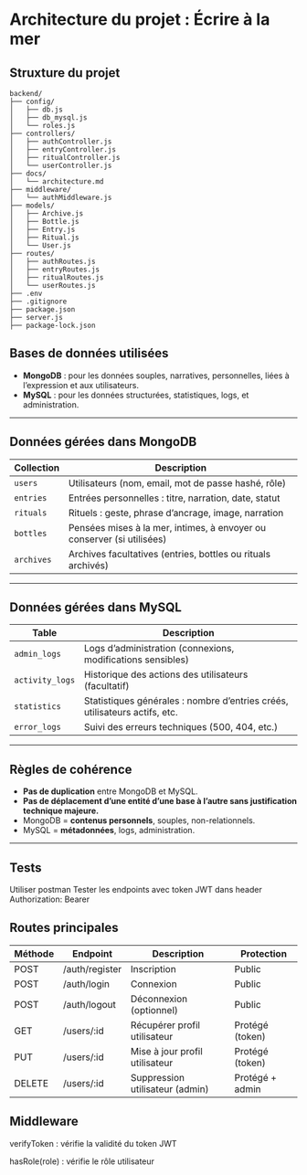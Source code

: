 # Architecture du projet : Écrire à la mer

## Struxture du projet

```
backend/
├── config/
│   ├── db.js
│   ├── db_mysql.js
│   └── roles.js
├── controllers/
│   ├── authController.js
│   ├── entryController.js
│   ├── ritualController.js
│   └── userController.js
├── docs/
│   └── architecture.md
├── middleware/
│   └── authMiddleware.js
├── models/
│   ├── Archive.js
│   ├── Bottle.js
│   ├── Entry.js
│   ├── Ritual.js
│   └── User.js
├── routes/
│   ├── authRoutes.js
│   ├── entryRoutes.js
│   ├── ritualRoutes.js
│   └── userRoutes.js
├── .env
├── .gitignore
├── package.json
├── server.js
├── package-lock.json

```

## Bases de données utilisées

- **MongoDB** : pour les données souples, narratives, personnelles, liées à l’expression et aux utilisateurs.  
- **MySQL** : pour les données structurées, statistiques, logs, et administration.

---

## Données gérées dans MongoDB

| Collection  | Description                                                                 |
|-------------|-----------------------------------------------------------------------------|
| `users`     | Utilisateurs (nom, email, mot de passe hashé, rôle)                         |
| `entries`   | Entrées personnelles : titre, narration, date, statut                       |
| `rituals`   | Rituels : geste, phrase d’ancrage, image, narration                         |
| `bottles`   | Pensées mises à la mer, intimes, à envoyer ou conserver (si utilisées)      |
| `archives`  | Archives facultatives (entries, bottles ou rituals archivés)                |

---

## Données gérées dans MySQL

| Table           | Description                                                                 |
|-----------------|-----------------------------------------------------------------------------|
| `admin_logs`    | Logs d’administration (connexions, modifications sensibles)                 |
| `activity_logs` | Historique des actions des utilisateurs (facultatif)                        |
| `statistics`    | Statistiques générales : nombre d’entries créés, utilisateurs actifs, etc.  |
| `error_logs`    | Suivi des erreurs techniques (500, 404, etc.)                               |

---

## Règles de cohérence

- **Pas de duplication** entre MongoDB et MySQL.  
- **Pas de déplacement d’une entité d’une base à l’autre sans justification technique majeure.**  
- MongoDB = **contenus personnels**, souples, non-relationnels.  
- MySQL = **métadonnées**, logs, administration.

---

## Tests

Utiliser postman
Tester les endpoints avec token JWT dans header Authorization: Bearer <token>

## Routes principales

| Méthode | Endpoint         | Description                      | Protection           |
|---------|------------------|----------------------------------|----------------------|
| POST    | /auth/register   | Inscription                      | Public               |
| POST    | /auth/login      | Connexion                        | Public               |
| POST    | /auth/logout     | Déconnexion (optionnel)          | Public               |
| GET     | /users/:id       | Récupérer profil utilisateur     | Protégé (token)      |
| PUT     | /users/:id       | Mise à jour profil utilisateur   | Protégé (token)      |
| DELETE  | /users/:id       | Suppression utilisateur (admin)  | Protégé + admin      |


## Middleware
verifyToken : vérifie la validité du token JWT

hasRole(role) : vérifie le rôle utilisateur



